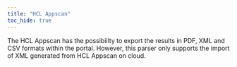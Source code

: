 ```yaml
---
title: "HCL Appscan"
toc_hide: true
---
```

The HCL Appscan has the possibiilty to export the results in PDF, XML and CSV formats within the portal. However, this parser only supports the import of XML generated from HCL Appscan on cloud.
